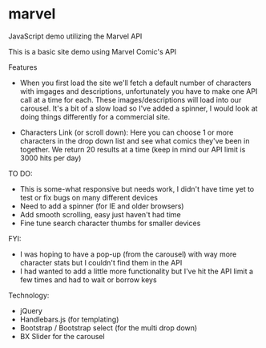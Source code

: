 marvel
======

JavaScript demo utilizing the Marvel API

This is a basic site demo using Marvel Comic's API

Features
* When you first load the site we'll fetch a default number of characters with imgages and descriptions, unfortunately you have to make one API call at a time for each.  These images/descriptions will load into our carousel.  It's a bit of a slow load so I've added a spinner, I would look at doing things differently for a commercial site.

* Characters Link (or scroll down): Here you can choose 1 or more characters in the drop down list and see what comics they've been in together.  We return 20 results at a time (keep in mind our API limit is 3000 hits per day)


TO DO:
* This is some-what responsive but needs work, I didn't have time yet to test or fix bugs on many different devices
* Need to add a spinner (for IE and older browsers)
* Add smooth scrolling, easy just haven't had time
* Fine tune search character thumbs for smaller devices

FYI:
* I was hoping to have a pop-up (from the carousel) with way more character stats but I couldn't find them in the API
* I had wanted to add a little more functionality but I've hit the API limit a few times and had to wait or borrow keys


Technology:
* jQuery
* Handlebars.js (for templating)
* Bootstrap / Bootstrap select (for the multi drop down)
* BX Slider for the carousel
